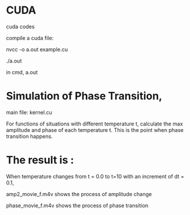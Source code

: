 # CUDA
cuda codes

compile a cuda file:

nvcc -o a.out example.cu

./a.out

in cmd, a.out



# Simulation of Phase Transition,

main file: kernel.cu

For functions of situations with different temperature t, calculate the max amplitude and phase of each temperature t.
This is the point when phase transition happens.
 

# The result is :
When temperature changes from t = 0.0 to t=10 with an increment of dt = 0.1,

amp2_movie_f.m4v shows the process of amplitude change 

phase_movie_f.m4v shows the process of phase transition
